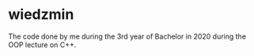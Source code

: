 # wiedzmin
The code done by me during the 3rd year of Bachelor in 2020 during the OOP lecture on C++.
